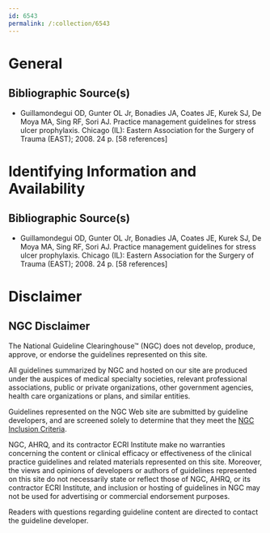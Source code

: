```yaml
---
id: 6543
permalink: /:collection/6543
---
```


# General

## Bibliographic Source(s)

- Guillamondegui OD, Gunter OL Jr, Bonadies JA, Coates JE, Kurek SJ, De Moya MA, Sing RF, Sori AJ. Practice management guidelines for stress ulcer prophylaxis. Chicago (IL): Eastern Association for the Surgery of Trauma (EAST); 2008. 24 p. [58 references]

# Identifying Information and Availability

## Bibliographic Source(s)

- Guillamondegui OD, Gunter OL Jr, Bonadies JA, Coates JE, Kurek SJ, De Moya MA, Sing RF, Sori AJ. Practice management guidelines for stress ulcer prophylaxis. Chicago (IL): Eastern Association for the Surgery of Trauma (EAST); 2008. 24 p. [58 references]

# Disclaimer

## NGC Disclaimer

The National Guideline Clearinghouse™ (NGC) does not develop, produce, approve, or endorse the guidelines represented on this site.

All guidelines summarized by NGC and hosted on our site are produced under the auspices of medical specialty societies, relevant professional associations, public or private organizations, other government agencies, health care organizations or plans, and similar entities.

Guidelines represented on the NGC Web site are submitted by guideline developers, and are screened solely to determine that they meet the [NGC Inclusion Criteria](/help-and-about/summaries/inclusion-criteria).

NGC, AHRQ, and its contractor ECRI Institute make no warranties concerning the content or clinical efficacy or effectiveness of the clinical practice guidelines and related materials represented on this site. Moreover, the views and opinions of developers or authors of guidelines represented on this site do not necessarily state or reflect those of NGC, AHRQ, or its contractor ECRI Institute, and inclusion or hosting of guidelines in NGC may not be used for advertising or commercial endorsement purposes.

Readers with questions regarding guideline content are directed to contact the guideline developer.

